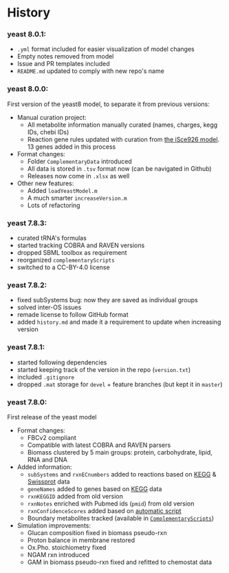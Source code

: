 # History

### yeast 8.0.1:
* `.yml` format included for easier visualization of model changes
* Empty notes removed from model
* Issue and PR templates included
* `README.md` updated to comply with new repo's name

### yeast 8.0.0:
First version of the yeast8 model, to separate it from previous versions:

* Manual curation project:
  * All metabolite information manually curated (names, charges, kegg IDs, chebi IDs)
  * Reaction gene rules updated with curation from [the iSce926 model](http://www.maranasgroup.com/submission_models/iSce926.htm). 13 genes added in this process
* Format changes:
  * Folder `ComplementaryData` introduced
  * All data is stored in `.tsv` format now (can be navigated in Github)
  * Releases now come in `.xlsx` as well
* Other new features:
  * Added `loadYeastModel.m`
  * A much smarter `increaseVersion.m`
  * Lots of refactoring

### yeast 7.8.3:
* curated tRNA's formulas
* started tracking COBRA and RAVEN versions
* dropped SBML toolbox as requirement
* reorganized `complementaryScripts`
* switched to a CC-BY-4.0 license

### yeast 7.8.2:
* fixed subSystems bug: now they are saved as individual groups
* solved inter-OS issues
* remade license to follow GitHub format
* added `history.md` and made it a requirement to update when increasing version

### yeast 7.8.1:
* started following dependencies
* started keeping track of the version in the repo (`version.txt`)
* included `.gitignore`
* dropped `.mat` storage for `devel` + feature branches (but kept it in `master`)

### yeast 7.8.0:
First release of the yeast model

* Format changes:
  * FBCv2 compliant
  * Compatible with latest COBRA and RAVEN parsers
  * Biomass clustered by 5 main groups: protein, carbohydrate, lipid, RNA and DNA
* Added information:
  * `subSystems` and `rxnECnumbers` added to reactions based on [KEGG](http://www.genome.jp/kegg/) & [Swissprot](http://www.uniprot.org/uniprot/?query=*&fil=organism%3A%22Saccharomyces+cerevisiae+%28strain+ATCC+204508+%2F+S288c%29+%28Baker%27s+yeast%29+%5B559292%5D%22+AND+reviewed%3Ayes) data
  * `geneNames` added to genes based on [KEGG](http://www.genome.jp/kegg/) data
  * `rxnKEGGID` added from old version
  * `rxnNotes` enriched with Pubmed ids (`pmid`) from old version
  * `rxnConfidenceScores` added based on [automatic script](https://github.com/SysBioChalmers/YeastMetabolicNetwork-GEM/blob/f7870589d16c08e18057a8f6cc880466373b77a7/ComplementaryScripts/getConfidenceScores.m)
  * Boundary metabolites tracked (available in [`ComplementaryScripts`](https://github.com/SysBioChalmers/yeast-metabolic-network-7.6/blob/master/ComplementaryScripts/boundaryMets.txt))
* Simulation improvements:
  * Glucan composition fixed in biomass pseudo-rxn
  * Proton balance in membrane restored
  * Ox.Pho. stoichiometry fixed
  * NGAM rxn introduced
  * GAM in biomass pseudo-rxn fixed and refitted to chemostat data